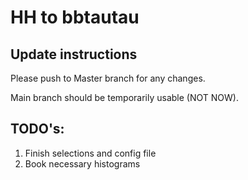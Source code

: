 # HH to bbtautau

## Update instructions
Please push to Master branch for any changes. 

Main branch should be temporarily usable (NOT NOW).

## TODO's:
1. Finish selections and config file
2. Book necessary histograms
